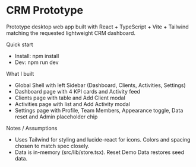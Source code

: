 # CRM Prototype

Prototype desktop web app built with React + TypeScript + Vite + Tailwind matching the requested lightweight CRM dashboard.

Quick start
- Install: npm install
- Dev: npm run dev

What I built
- Global Shell with left Sidebar (Dashboard, Clients, Activities, Settings)
- Dashboard page with 4 KPI cards and Activity feed
- Clients page with table and Add Client modal
- Activities page with list and Add Activity modal
- Settings page with Profile, Team Members, Appearance toggle, Data reset and Admin placeholder chip

Notes / Assumptions
- Uses Tailwind for styling and lucide-react for icons. Colors and spacing chosen to match spec closely.
- Data is in-memory (src/lib/store.tsx). Reset Demo Data restores seed data.
